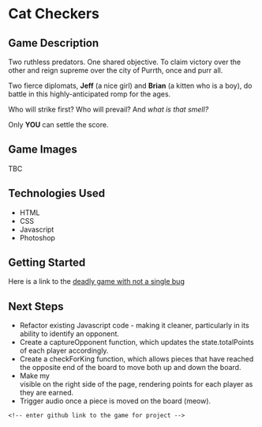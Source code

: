 # Cat Checkers

## Game Description

Two ruthless predators.
One shared objective.
To claim victory over the other and reign supreme over the city of Purrth, once and purr all.

Two fierce diplomats, **Jeff** (a nice girl) and **Brian** (a kitten who is a boy), do battle in this highly-anticipated romp for the ages.

Who will strike first? Who will prevail? And _what is that smell?_

Only **YOU** can settle the score.

## Game Images

TBC


## Technologies Used

* HTML
* CSS
* Javascript
* Photoshop

## Getting Started
Here is a link to the [deadly game with not a single bug](https://laurengcoding.github.io/catcheckers/)



## Next Steps

* Refactor existing Javascript code - making it cleaner, particularly in its ability to identify an opponent.
* Create a captureOpponent function, which updates the state.totalPoints of each player accordingly.
* Create a checkForKing function, which allows pieces that have reached the opposite end of the board to move both up and down the board.
* Make my <aside> visible on the right side of the page, rendering points for each player as they are earned.
* Trigger audio once a piece is moved on the board (meow).


<!-- # Markdown Intro


# Markdown Intro
=================
<!-- these ^ both mean h1
# without = is most common -->

<!-- ## Subheading

Subheading
---------- -->

<!-- these ^ both mean h2
## is most common -->

<!-- Here is a random paragraph of text

this will be another paragraph


# most of markdown

## Emphasis

We have _italics_ and __bold__.

You can also *italics* and **bold**

I would use _this_ for italics and **this** for bold to increase readability.

***this*** or ___this___ for italics and bold.

## lists

* groucho
* harpo
* chico

- groucho
- harpo
- chico

### numbered lists

1. groucho
2. harpo
3. chico -->

<!-- ^ these numbers can actually be whatever number, they will automatically render correctly -->

<!-- ## links

Here is a link to the [W3C](http://w3c.org/) -->

<!-- [text](url) -->
<!-- for project -->

<!-- click [here]( -->
    <!-- enter github link to the game for project -->
<!-- ) -->
<!-- 
## images

![a kitten](https://placekitten.com/200/100) -->

<!-- ![alt-text](url) -->
<!-- 
## code
you can talk about variables or functions like `document.getElementById` in the midst of your paragrah.

perhaps `console.log` will help you debug/

for longer bits of code, use triple backticks:

```javascript
const hey = function () {
    console.log('heyy');
};
```
by writing 'javascript' next to the ``` it will colour the code according to the language being displayed --> 
